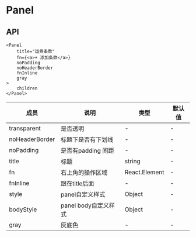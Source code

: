 # Panel 

## API
```
<Panel 
    title="运费条款" 
    fn={<a>+ 添加条款</a>}
    noPadding
    noHeaderBorder
    fnInline
    gray
>
    children
</Panel>
```

成员 | 说明 | 类型 | 默认值
---|---|---|---
transparent|是否透明|-|-
noHeaderBorder|标题下是否有下划线| -| -
noPadding|是否有padding 间距|-|-
title|标题|string|-
fn|右上角的操作区域|React.Element|-
fnInline|跟在title后面|-|-
style|panel自定义样式|Object|-
bodyStyle|panel body自定义样式|Object|-
gray|灰底色|-|-
